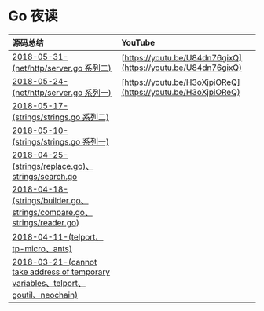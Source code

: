 # Go 夜读

| 源码总结 | YouTube |
|:----|:----|
| [2018-05-31-(net/http/server.go 系列二)](./20180531/README.md) | [https://youtu.be/U84dn76gixQ](https://youtu.be/U84dn76gixQ)
| [2018-05-24-(net/http/server.go 系列一)](./20180524/README.md) | [https://youtu.be/H3oXjpiOReQ](https://youtu.be/H3oXjpiOReQ)
| [2018-05-17-(strings/strings.go 系列二)](./20180517/README.md)||
| [2018-05-10-(strings/strings.go 系列一)](./20180510/README.md)||
| [2018-04-25-(strings/replace.go)、strings/search.go](./20180425/README.md)||
| [2018-04-18-(strings/builder.go、strings/compare.go、strings/reader.go)](./20180418/README.md) ||
| [2018-04-11-(telport、tp-micro、ants)](./20180411/README.md) | |
| [2018-03-21-(cannot take address of temporary variables、telport、goutil、neochain)](./20180321/README.md) | |
